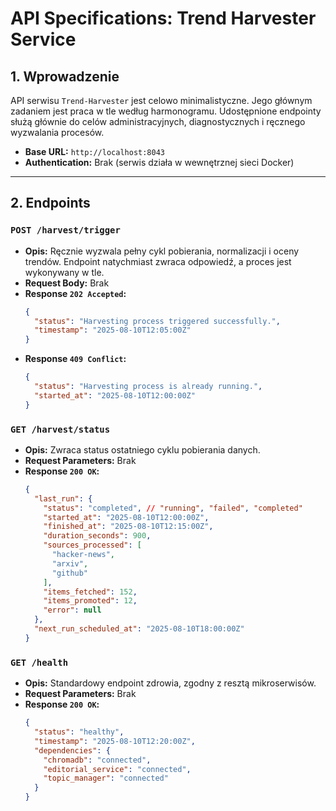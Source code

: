 # API Specifications: Trend Harvester Service

## 1. Wprowadzenie

API serwisu `Trend-Harvester` jest celowo minimalistyczne. Jego głównym zadaniem jest praca w tle według harmonogramu. Udostępnione endpointy służą głównie do celów administracyjnych, diagnostycznych i ręcznego wyzwalania procesów.

-   **Base URL:** `http://localhost:8043`
-   **Authentication:** Brak (serwis działa w wewnętrznej sieci Docker)

---

## 2. Endpoints

### `POST /harvest/trigger`

-   **Opis:** Ręcznie wyzwala pełny cykl pobierania, normalizacji i oceny trendów. Endpoint natychmiast zwraca odpowiedź, a proces jest wykonywany w tle.
-   **Request Body:** Brak
-   **Response `202 Accepted`:**
    ```json
    {
      "status": "Harvesting process triggered successfully.",
      "timestamp": "2025-08-10T12:05:00Z"
    }
    ```
-   **Response `409 Conflict`:**
    ```json
    {
      "status": "Harvesting process is already running.",
      "started_at": "2025-08-10T12:00:00Z"
    }
    ```

### `GET /harvest/status`

-   **Opis:** Zwraca status ostatniego cyklu pobierania danych.
-   **Request Parameters:** Brak
-   **Response `200 OK`:**
    ```json
    {
      "last_run": {
        "status": "completed", // "running", "failed", "completed"
        "started_at": "2025-08-10T12:00:00Z",
        "finished_at": "2025-08-10T12:15:00Z",
        "duration_seconds": 900,
        "sources_processed": [
          "hacker-news",
          "arxiv",
          "github"
        ],
        "items_fetched": 152,
        "items_promoted": 12,
        "error": null
      },
      "next_run_scheduled_at": "2025-08-10T18:00:00Z"
    }
    ```

### `GET /health`

-   **Opis:** Standardowy endpoint zdrowia, zgodny z resztą mikroserwisów.
-   **Request Parameters:** Brak
-   **Response `200 OK`:**
    ```json
    {
      "status": "healthy",
      "timestamp": "2025-08-10T12:20:00Z",
      "dependencies": {
        "chromadb": "connected",
        "editorial_service": "connected",
        "topic_manager": "connected"
      }
    }
    ```
